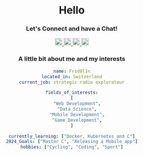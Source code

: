 <divb align="center">
  <h1>Hello</h1>
  <h3>Let's Connect and have a Chat!</h3>

  <p>
    <a href="https://www.linkedin.com/in/nicolas-widmer-769a6520a/">
      <img
        height="20"
        src="https://img.shields.io/badge/Linkedin-000?logo=Linkedin&logoColor=fff"
      />
    </a>
    <a href="https://discordapp.com/users/586969625724715038">
      <img
        height="20"
        src="https://img.shields.io/badge/Discord-000?logo=discord&logoColor=fff"
      />
    </a>
    <a href="https://twitter.com/TopfridolinG">
      <img
        height="20"
        src="https://img.shields.io/badge/X%20(Twitter)-000?logo=x&logoColor=fff"
      />
    </a>
    <a href="https://www.instagram.com/_nicoladl.widmer_/">
      <img
        height="20"
        src="https://img.shields.io/badge/Instagram-000?logo=Instagram&logoColor=fff"
      />
    </a>
  </p>

  <h3>A little bit about me and my interests</h3>
</div>

```yaml
name: Frid0l1n
located_in: Switzerland
current_job: strategic radio explorateur

fields_of_interests:
[
    "Web Development",
    "Data Science",
    "Mobile Development",
    "Game Development",
]

currently_learning: ["Docker, Kubernetes and C"]
2024_Goals: ["Master C", "Releasing a Mobile app"]
hobbies: ["Cycling", "Coding", "Sport"]
```
